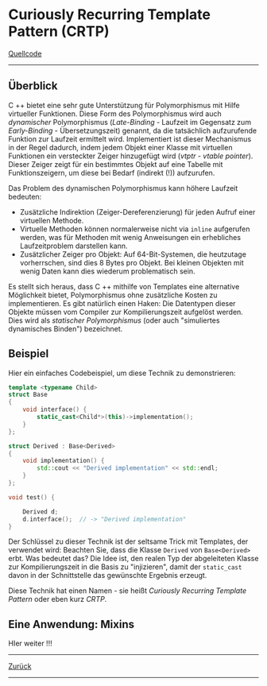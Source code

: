 # Curiously Recurring Template Pattern (CRTP)

[Quellcode](CRTP.cpp)

---

## Überblick

C ++ bietet eine sehr gute Unterstützung für Polymorphismus mit Hilfe virtueller Funktionen.
Diese Form des Polymorphismus wird auch *dynamischer* Polymorphismus (*Late-Binding* - Laufzeit im Gegensatz zum *Early-Binding* - Übersetzungszeit) genannt,
da die tatsächlich aufzurufende Funktion zur Laufzeit ermittelt wird.
Implementiert ist dieser Mechanismus in der Regel dadurch, indem jedem Objekt einer Klasse mit virtuellen Funktionen
ein versteckter Zeiger hinzugefügt wird (*vtptr* - *vtable pointer*).
Dieser Zeiger zeigt für ein bestimmtes Objekt auf eine Tabelle mit Funktionszeigern, um diese bei Bedarf (indirekt (!)) aufzurufen.

Das Problem des dynamischen Polymorphismus kann höhere Laufzeit bedeuten:

  * Zusätzliche Indirektion (Zeiger-Dereferenzierung) für jeden Aufruf einer virtuellen Methode.
  * Virtuelle Methoden können normalerweise nicht via `inline` aufgerufen werden, was für Methoden mit wenig Anweisungen
    ein erhebliches Laufzeitproblem darstellen kann.
  * Zusätzlicher Zeiger pro Objekt: Auf 64-Bit-Systemen, die heutzutage vorherrschen, sind dies 8 Bytes pro Objekt.
    Bei kleinen Objekten mit wenig Daten kann dies wiederum problematisch sein.

Es stellt sich heraus, dass C ++ mithilfe von Templates eine alternative Möglichkeit bietet,
Polymorphismus ohne zusätzliche Kosten zu implementieren. Es gibt natürlich einen Haken:
Die Datentypen dieser Objekte müssen vom Compiler zur Kompilierungszeit aufgelöst werden.
Dies wird als *statischer Polymorphismus* (oder auch "simuliertes dynamisches Binden") bezeichnet.

## Beispiel

Hier ein einfaches Codebeispiel, um diese Technik zu demonstrieren:

```cpp
template <typename Child>
struct Base
{
    void interface() {
        static_cast<Child*>(this)->implementation();
    }
};

struct Derived : Base<Derived>
{
    void implementation() {
        std::cout << "Derived implementation" << std::endl;
    }
};

void test() {

    Derived d;
    d.interface();  // -> "Derived implementation"
}
```

Der Schlüssel zu dieser Technik ist der seltsame Trick mit Templates,
der verwendet wird: Beachten Sie, dass die Klasse `Derived` von `Base<Derived>` erbt.
Was bedeutet das? Die Idee ist, den realen Typ der abgeleiteten Klasse zur Kompilierungszeit in die Basis zu "injizieren",
damit der `static_cast` davon in der Schnittstelle das gewünschte Ergebnis erzeugt.

Diese Technik hat einen Namen - sie heißt *Curiously Recurring Template Pattern* oder eben kurz *CRTP*.


## Eine Anwendung: Mixins

HIer weiter !!!


---

[Zurück](../../Readme.md)

---
